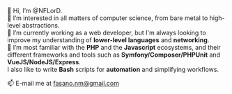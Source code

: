 👋 Hi, I’m @NFLorD.  
👀 I’m interested in all matters of computer science, from bare metal to high-level abstractions.  
🌱 I’m currently working as a web developer, but I'm always looking to improve my understanding of **lower-level languages** and **networking**.  
💞️ I’m most familiar with the **PHP** and the **Javascript** ecosystems, and their different frameworks and tools such as **Symfony/Composer/PHPUnit** and **VueJS/NodeJS/Express**.  
   I also like to write **Bash** scripts for **automation** and simplifying workflows.  
     
📫 E-mail me at fasano.nm@gmail.com
